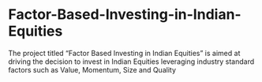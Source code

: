 # Factor-Based-Investing-in-Indian-Equities
The project titled “Factor Based Investing in Indian Equities” is aimed at driving the decision to invest in Indian Equities leveraging industry standard factors such as Value, Momentum, Size and Quality
